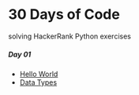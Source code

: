# 30 Days of Code

solving HackerRank Python exercises


##### Day 01
    
- [Hello World]()
- [Data Types]()

<!--
##### Day XX
[]()
-->
